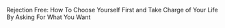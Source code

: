 
Rejection Free: How To Choose Yourself First and Take Charge of Your Life By Asking For What You Want

